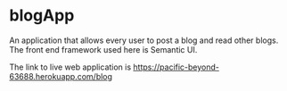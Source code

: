 # blogApp
An application that allows every user to post a blog and read other blogs. The front end framework used here is Semantic UI. 

The link to live web application is
https://pacific-beyond-63688.herokuapp.com/blog
